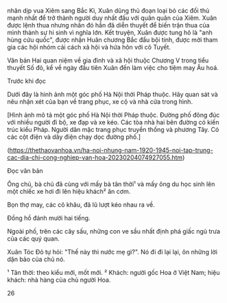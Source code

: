 nhân dịp vua Xiêm sang Bắc Kì, Xuân dũng thủ đoạn loại bỏ các đối thủ mạnh nhất để trở thành người duy nhất đấu với quân quân của Xiêm. Xuân được lệnh thua nhưng nhân đó hắn đã diễn thuyết để biến trận thua của mình thành sự hi sinh vì nghĩa lớn. Kết truyện, Xuân được tung hô là "anh hùng cứu quốc", được nhận Huân chương Bắc đẩu bội tinh, được mời tham gia các hội nhóm cải cách xã hội và hứa hôn với cô Tuyết.

Văn bản Hai quan niệm về gia đình và xã hội thuộc Chương V trong tiểu thuyết Số đỏ, kể về ngày đầu tiên Xuân đến làm việc cho tiệm may Âu hoá.

Trước khi đọc

Dưới đây là hình ảnh một góc phố Hà Nội thời Pháp thuộc. Hãy quan sát và nêu nhận xét của bạn về trang phục, xe cộ và nhà cửa trong hình.

[Hình ảnh mô tả một góc phố Hà Nội thời Pháp thuộc. Đường phố đông đúc với nhiều người đi bộ, xe đạp và xe kéo. Các tòa nhà hai bên đường có kiến trúc kiểu Pháp. Người dân mặc trang phục truyền thống và phương Tây. Có các cột điện và dây điện chạy dọc đường phố.]

(https://thethaovanhoa.vn/ha-noi-nhung-nam-1920-1945-noi-tap-trung-cac-dia-chi-cong-nghiep-van-hoa-20230204074927055.htm)

Đọc văn bản

Ông chủ, bà chủ đã cùng với mấy bà tân thời¹ và mấy ông du học sinh lên một chiếc xe hơi đi lên hiệu khách² ăn cơm.

Bọn thợ may, các cô khâu, đã lũ lượt kéo nhau ra về.

Đồng hồ đánh mười hai tiếng.

Ngoài phố, trên các cây sấu, những con ve sầu nhất định phá giấc ngủ trưa của các quý quan.

Xuân Tóc Đỏ tự hỏi: "Thế này thì nước mẹ gì?". Nó đi đi lại lại, ôn những lời dặn bảo của chủ nó.

¹ Tân thời: theo kiểu mới, mốt mới.
² Khách: người gốc Hoa ở Việt Nam; hiệu khách: nhà hàng của chủ người Hoa.

26